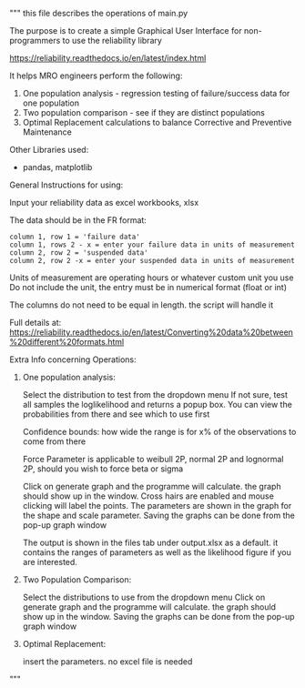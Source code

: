 """
this file describes the operations of main.py

The purpose is to create a simple Graphical User Interface for non-programmers to use the reliability library

https://reliability.readthedocs.io/en/latest/index.html

It helps MRO engineers perform the following:
1. One population analysis - regression testing of failure/success data for one population
2. Two population comparison - see if they are distinct populations
3. Optimal Replacement calculations to balance Corrective and Preventive Maintenance

Other Libraries used:
- pandas, matplotlib

General Instructions for using:

Input your reliability data as excel workbooks, xlsx

The data should be in the FR format:

    column 1, row 1 = 'failure data'
    column 1, rows 2 - x = enter your failure data in units of measurement
    column 2, row 2 = 'suspended data'
    column 2, row 2 -x = enter your suspended data in units of measurement

Units of measurement are operating hours or whatever custom unit you use
Do not include the unit, the entry must be in numerical format (float or int)

The columns do not need to be equal in length. the script will handle it

Full details at:
https://reliability.readthedocs.io/en/latest/Converting%20data%20between%20different%20formats.html

Extra Info concerning Operations:

1. One population analysis:

    Select the distribution to test from the dropdown menu
    If not sure, test all samples the loglikelihood and returns a popup box.
    You can view the probabilities from there and see which to use first

    Confidence bounds: how wide the range is for x% of the observations to come from there

    Force Parameter is applicable to weibull 2P, normal 2P and lognormal 2P, should you wish to force beta or sigma

    Click on generate graph and the programme will calculate. the graph should show up in the window.
    Cross hairs are enabled and mouse clicking will label the points.
    The parameters are shown in the graph for the shape and scale parameter.
    Saving the graphs can be done from the pop-up graph window

    The output is shown in the files tab under output.xlsx as a default.
    it contains the ranges of parameters as well as the likelihood figure if you are interested.

2. Two Population Comparison:

    Select the distributions to use from the dropdown menu
    Click on generate graph and the programme will calculate. the graph should show up in the window.
    Saving the graphs can be done from the pop-up graph window

3. Optimal Replacement:

    insert the parameters. no excel file is needed

"""
